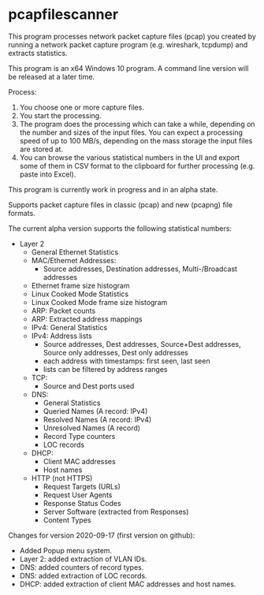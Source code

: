 # pcapfilescanner

This program processes network packet capture files (pcap) you created by running a
network packet capture program (e.g. wireshark, tcpdump) and extracts statistics.

This program is an x64 Windows 10 program.  A command line version will be released
at a later time.

Process:
  1. You choose one or more capture files.
  1. You start the processing.
  1. The program does the processing which can take a while, depending
     on the number and sizes of the input files. You can expect a processing
     speed of up to 100 MB/s, depending on the mass storage the input files
     are stored at.
  1. You can browse the various statistical numbers in the UI and export
     some of them in CSV format to the clipboard for further processing
     (e.g. paste into Excel).

This program is currently work in progress and in an alpha state.

Supports packet capture files in classic (pcap) and new (pcapng) file formats.

The current alpha version supports the following statistical numbers:
    
* Layer 2
    * General Ethernet Statistics
    * MAC/Ethernet Addresses:
      * Source addresses, Destination addresses, Multi-/Broadcast addresses
    * Ethernet frame size histogram
    * Linux Cooked Mode Statistics
    * Linux Cooked Mode frame size histogram
    * ARP: Packet counts
    * ARP: Extracted address mappings
    * IPv4: General Statistics
    * IPv4: Address lists
        * Source addresses, Dest addresses, Source+Dest addresses,
            Source only addresses, Dest only addresses
        * each address with timestamps: first seen, last seen
        * lists can be filtered by address ranges
    * TCP:
        * Source and Dest ports used
    * DNS:
        * General Statistics
        * Queried Names (A record: IPv4)
        * Resolved Names (A record: IPv4)
        * Unresolved Names (A record)
        * Record Type counters
        * LOC records
    * DHCP:
        * Client MAC addresses
        * Host names
    * HTTP (not HTTPS)
        * Request Targets (URLs)
        * Request User Agents
        * Response Status Codes
        * Server Software (extracted from Responses)
        * Content Types


Changes for version 2020-09-17 (first version on github):
    
  * Added Popup menu system.
  * Layer 2: added extraction of VLAN IDs.
  * DNS: added counters of record types.
  * DNS: added extraction of LOC records.
  * DHCP: added extraction of client MAC addresses and host names.

